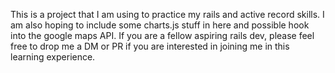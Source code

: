 This is a project that I am using to practice my rails and active record skills.  I am also hoping to include some charts.js stuff in here and possible hook into the google maps API.  If you are a fellow aspiring rails dev, please feel free to drop me a DM or PR if you are interested in joining me in this learning experience.
